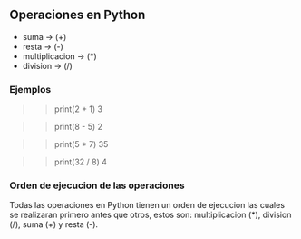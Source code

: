 ## Operaciones en Python

  * suma           ->  (+)
  * resta          ->  (-)
  * multiplicacion ->  (*)
  * division       ->  (/)

### Ejemplos

>> print(2 + 1) 
>> 3

>> print(8 - 5)
>> 2

>> print(5 * 7)
>> 35

>> print(32 / 8)
>> 4

### Orden de ejecucion de las operaciones

Todas las operaciones en Python tienen un orden de ejecucion las cuales se realizaran primero antes que otros, estos son: multiplicacion (*), division (/), suma (+) y resta (-).
